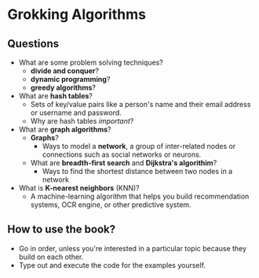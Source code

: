 # Grokking Algorithms 

## Questions

- What are some problem solving techniques? 
	- **divide and conquer**? 
	- **dynamic programming**? 
	- **greedy algorithms**? 
- What are **hash tables**? 
	- Sets of key/value pairs like a person's  name and their email address or username and password. 
	- Why are hash tables _important_? 
- What are **graph algorithms**? 
	- **Graphs**?
		- Ways to model a **network**, a group of inter-related nodes or connections such as social networks or neurons. 
	- What are **breadth-first search** and **Dijkstra's algorithim**? 
		- Ways to find the shortest distance between two nodes in a network 
- What is **K-nearest neighbors** (KNN)? 
	- A machine-learning algorithm that helps you build recommendation systems, OCR engine, or other predictive system. 

## How to use the book? 
- Go in order, unless you're interested in a particular topic because they build on each other. 
- Type out and execute the code for the examples yourself. 

